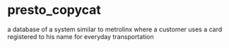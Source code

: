 # presto_copycat
a database of a system similar to metrolinx where a customer uses a card registered to his name for everyday transportation
